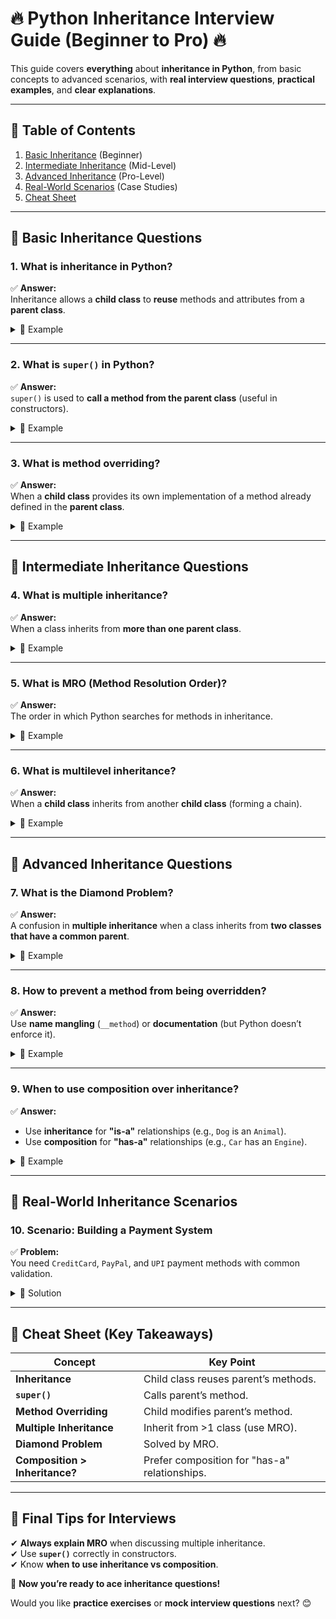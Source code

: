 # 🔥 **Python Inheritance Interview Guide (Beginner to Pro)** 🔥  

This guide covers **everything** about **inheritance in Python**, from basic concepts to advanced scenarios, with **real interview questions**, **practical examples**, and **clear explanations**.  

---

## **📌 Table of Contents**  
1. [Basic Inheritance](#-basic-inheritance-questions) (Beginner)  
2. [Intermediate Inheritance](#-intermediate-inheritance-questions) (Mid-Level)  
3. [Advanced Inheritance](#-advanced-inheritance-questions) (Pro-Level)  
4. [Real-World Scenarios](#-real-world-inheritance-scenarios) (Case Studies)  
5. [Cheat Sheet](#-cheat-sheet-key-takeaways)  

---

## **🔹 Basic Inheritance Questions**  

### **1. What is inheritance in Python?**  
✅ **Answer:**  
Inheritance allows a **child class** to **reuse** methods and attributes from a **parent class**.  

<details><summary>📌 Example</summary>  

```python
class Animal:
    def speak(self):
        print("Animal speaks")

class Dog(Animal):  # Dog inherits from Animal
    pass

dog = Dog()
dog.speak()  # Output: "Animal speaks"
```
</details>  

---

### **2. What is `super()` in Python?**  
✅ **Answer:**  
`super()` is used to **call a method from the parent class** (useful in constructors).  

<details><summary>📌 Example</summary>  

```python
class Person:
    def __init__(self, name):
        self.name = name

class Employee(Person):
    def __init__(self, name, salary):
        super().__init__(name)  # Calls Person.__init__
        self.salary = salary

emp = Employee("Alice", 50000)
print(emp.name, emp.salary)  # Output: Alice 50000
```
</details>  

---

### **3. What is method overriding?**  
✅ **Answer:**  
When a **child class** provides its own implementation of a method already defined in the **parent class**.  

<details><summary>📌 Example</summary>  

```python
class Bird:
    def fly(self):
        print("Flying high!")

class Penguin(Bird):
    def fly(self):  # Overrides Bird.fly()
        print("Penguins can't fly!")

p = Penguin()
p.fly()  # Output: "Penguins can't fly!"
```
</details>  

---

## **🔹 Intermediate Inheritance Questions**  

### **4. What is multiple inheritance?**  
✅ **Answer:**  
When a class inherits from **more than one parent class**.  

<details><summary>📌 Example</summary>  

```python
class Father:
    def skills(self):
        print("Programming")

class Mother:
    def skills(self):
        print("Cooking")

class Child(Father, Mother):  # Inherits from both
    pass

kid = Child()
kid.skills()  # Output: "Programming" (due to MRO)
```
</details>  

---

### **5. What is MRO (Method Resolution Order)?**  
✅ **Answer:**  
The order in which Python searches for methods in inheritance.  

<details><summary>📌 Example</summary>  

```python
class A:
    def show(self):
        print("A")

class B(A):
    pass

class C(A):
    def show(self):
        print("C")

class D(B, C):
    pass

d = D()
d.show()  # Output: "C" (due to MRO)
print(D.mro())  # [D, B, C, A, object]
```
</details>  

---

### **6. What is multilevel inheritance?**  
✅ **Answer:**  
When a **child class** inherits from another **child class** (forming a chain).  

<details><summary>📌 Example</summary>  

```python
class Grandfather:
    def wealth(self):
        print("Rich")

class Father(Grandfather):
    def job(self):
        print("Engineer")

class Son(Father):  # Inherits from Father (which inherits from Grandfather)
    pass

s = Son()
s.wealth()  # Output: "Rich"
s.job()     # Output: "Engineer"
```
</details>  

---

## **🔹 Advanced Inheritance Questions**  

### **7. What is the Diamond Problem?**  
✅ **Answer:**  
A confusion in **multiple inheritance** when a class inherits from **two classes that have a common parent**.  

<details><summary>📌 Example</summary>  

```python
class A:
    def show(self):
        print("A")

class B(A):
    def show(self):
        print("B")

class C(A):
    def show(self):
        print("C")

class D(B, C):
    pass

d = D()
d.show()  # Output: "B" (due to MRO)
```
</details>  

---

### **8. How to prevent a method from being overridden?**  
✅ **Answer:**  
Use **name mangling** (`__method`) or **documentation** (but Python doesn’t enforce it).  

<details><summary>📌 Example</summary>  

```python
class Parent:
    def __secret(self):  # Name mangling
        print("Can't override easily")

class Child(Parent):
    def __secret(self):  # Doesn't override Parent.__secret
        print("Tried to override")

c = Child()
# c.__secret()  ❌ Error (use _Parent__secret)
```
</details>  

---

### **9. When to use composition over inheritance?**  
✅ **Answer:**  
- Use **inheritance** for **"is-a"** relationships (e.g., `Dog` is an `Animal`).  
- Use **composition** for **"has-a"** relationships (e.g., `Car` has an `Engine`).  

<details><summary>📌 Example</summary>  

```python
class Engine:
    def start(self):
        print("Engine starts")

class Car:
    def __init__(self):
        self.engine = Engine()  # Composition

car = Car()
car.engine.start()  # Output: "Engine starts"
```
</details>  

---

## **🔹 Real-World Inheritance Scenarios**  

### **10. Scenario: Building a Payment System**  
✅ **Problem:**  
You need `CreditCard`, `PayPal`, and `UPI` payment methods with common validation.  

<details><summary>📌 Solution</summary>  

```python
class Payment:
    def validate(self, amount):
        return amount > 0

class CreditCard(Payment):
    def pay(self, amount):
        if self.validate(amount):
            print("Paid via CreditCard")

class UPI(Payment):
    def pay(self, amount):
        if self.validate(amount):
            print("Paid via UPI")

cc = CreditCard()
cc.pay(100)  # Output: "Paid via CreditCard"
```
</details>  

---

## **📜 Cheat Sheet (Key Takeaways)**  

| Concept | Key Point |
|---------|-----------|
| **Inheritance** | Child class reuses parent’s methods. |
| **`super()`** | Calls parent’s method. |
| **Method Overriding** | Child modifies parent’s method. |
| **Multiple Inheritance** | Inherit from >1 class (use MRO). |
| **Diamond Problem** | Solved by MRO. |
| **Composition > Inheritance?** | Prefer composition for "has-a" relationships. |

---

## **🎯 Final Tips for Interviews**  
✔ **Always explain MRO** when discussing multiple inheritance.  
✔ Use **`super()`** correctly in constructors.  
✔ Know **when to use inheritance vs composition**.  

🚀 **Now you’re ready to ace inheritance questions!**  

Would you like **practice exercises** or **mock interview questions** next? 😊
